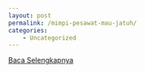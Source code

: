 ```yaml
---
layout: post
permalink: /mimpi-pesawat-mau-jatuh/
categories:
    - Uncategorized
---
```


[Baca Selengkapnya](/09)